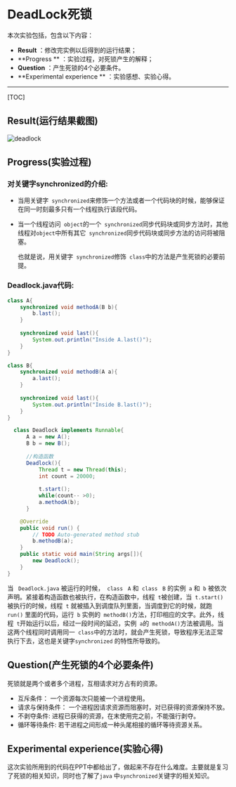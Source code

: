 # DeadLock死锁

本次实验包括，包含以下内容：

- **Result** ：修改完实例以后得到的运行结果；
- **Progress ** ：实验过程，对死锁产生的解释；
- **Question** ：产生死锁的4个必要条件。
- **Experimental experience ** ：实验感想、实验心得。

------

[TOC]

## Result(运行结果截图)

![deadlock](http://ww1.sinaimg.cn/large/e3bf9b05gw1f9n0hmtclmj20bf0bejt2.jpg)

## Progress(实验过程)

### 对关键字synchronized的介绍:

* 当用关键字` synchronized`来修饰一个方法或者一个代码块的时候，能够保证在同一时刻最多只有一个线程执行该段代码。 

* 当一个线程访问` object`的一个` synchronized`同步代码块或同步方法时，其他线程对`object`中所有其它` synchronized`同步代码块或同步方法的访问将被阻塞。 

  也就是说，用关键字` synchronized`修饰` class`中的方法是产生死锁的必要前提。

### Deadlock.java代码:

```java
class A{
	synchronized void methodA(B b){
		b.last();
	}
	
	synchronized void last(){
		System.out.println("Inside A.last()");
	}
}
```

```java
class B{
	synchronized void methodB(A a){
		a.last();
	}
	
	synchronized void last(){
		System.out.println("Inside B.last()");
	}
}
```

```java
  class Deadlock implements Runnable{
	  A a = new A();
	  B b = new B();
	  
	  //构造函数
	  Deadlock(){
		  Thread t = new Thread(this);
		  int count = 20000;
		  
		  t.start();
		  while(count-- >0);
		  a.methodA(b); 		  
	  }

	@Override
	public void run() {
		// TODO Auto-generated method stub
		b.methodB(a);
	}
	public static void main(String args[]){
		new Deadlock();
	}
}
```



当 ` Deadlock.java` 被运行的时候，` class`  ` A` 和` class` ` B` 的实例` a` 和` b` 被依次声明。紧接着构造函数也被执行，在构造函数中，线程` t`被创建，当` t.start()` 被执行的时候，线程` t` 就被插入到调度队列里面，当调度到它的时候，就跑` run()` 里面的代码，运行` b` 实例的` methodB()`方法，打印相应的文字。此外，线程` t`开始运行以后，经过一段时间的延迟，实例` a`的` methodA()`方法被调用。当这两个线程同时调用同一` class`中的方法时，就会产生死锁，导致程序无法正常执行下去，这也是关键字`synchronized` 的特性所导致的。









## Question(产生死锁的4个必要条件)

  死锁就是两个或者多个进程，互相请求对方占有的资源。 

* 互斥条件：  一个资源每次只能被一个进程使用。
* 请求与保持条件：  一个进程因请求资源而阻塞时，对已获得的资源保持不放。
* 不剥夺条件:  进程已获得的资源，在末使用完之前，不能强行剥夺。
* 循环等待条件:  若干进程之间形成一种头尾相接的循环等待资源关系。



## Experimental experience(实验心得)

这次实验所用到的代码在PPT中都给出了，做起来不存在什么难度。主要就是复习了死锁的相关知识，同时也了解了`java` 中`synchronized`关键字的相关知识。



